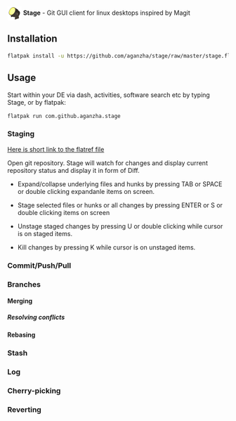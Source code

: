 <p float="left">
   <img valign="middle" alt="Stage logo" src="./icons/64x64/com.github.aganzha.stage.png" width="32">
   <strong>Stage</strong> -
   <span>Git GUI client for linux desktops inspired by Magit</span>
</p>

## Installation
```sh
flatpak install -u https://github.com/aganzha/stage/raw/master/stage.flatpakref
```

## Usage
Start within your DE via dash, activities, software search etc by typing Stage, or by flatpak:

```sh
flatpak run com.github.aganzha.stage
```

### Staging

[Here is short link to the flatref file](https://github.com/aganzha/stage/raw/master/stage.flatpakref)

Open git repository. Stage will watch for changes and display current repository status and display it in form of Diff.

- Expand/collapse underlying files and hunks by pressing TAB or SPACE or double clicking expandanle items on screen.

- Stage selected files or hunks or all changes by pressing ENTER or S or double clicking items on screen

- Unstage staged changes by pressing U or double clicking while cursor is on staged items.

- Kill changes by pressing K while cursor is on unstaged items.



### Commit/Push/Pull
### Branches
#### Merging
##### Resolving conflicts
#### Rebasing
### Stash
### Log
### Cherry-picking
### Reverting